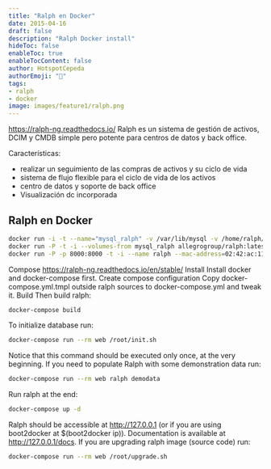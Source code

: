```yaml
---
title: "Ralph en Docker"
date: 2015-04-16
draft: false
description: "Ralph Docker install"
hideToc: false
enableToc: true
enableTocContent: false
author: HotspotCepeda 
authorEmoji: "🗻"
tags: 
- ralph
- docker
image: images/feature1/ralph.png
---
```

https://ralph-ng.readthedocs.io/
Ralph es un sistema de gestión de activos, DCIM y CMDB simple pero potente para centros de datos y back office.

Características:

- realizar un seguimiento de las compras de activos y su ciclo de vida
- sistema de flujo flexible para el ciclo de vida de los activos
- centro de datos y soporte de back office
- Visualización dc incorporada
## Ralph en Docker
``` bash
docker run -i -t --name="mysql_ralph" -v /var/lib/mysql -v /home/ralph/.ralph busybox /bin/sh -c "chown root /home/ralph; chown root /home/ralph/.ralph"
docker run -P -t -i --volumes-from mysql_ralph allegrogroup/ralph:latest /bin/bash /home/ralph/init.sh
docker run -P -p 8000:8000 -t -i --name ralph --mac-address=02:42:ac:11:ff:ff --volumes-from mysql_ralph allegrogroup/ralph:latest
```
Compose
https://ralph-ng.readthedocs.io/en/stable/
Install
Install docker and docker-compose first.
Create compose configuration
Copy docker-compose.yml.tmpl outside ralph sources to docker-compose.yml and tweak it.
Build
Then build ralph:
``` bash
docker-compose build
```
To initialize database run:
``` bash
docker-compose run --rm web /root/init.sh
```
Notice that this command should be executed only once, at the very beginning.
If you need to populate Ralph with some demonstration data run:
``` bash
docker-compose run --rm web ralph demodata
```
Run ralph at the end:
``` bash
docker-compose up -d
```
Ralph should be accessible at http://127.0.0.1 (or if you are using boot2docker at $(boot2docker ip)). Documentation is available at http://127.0.0.1/docs.
If you are upgrading ralph image (source code) run:
``` bash
docker-compose run --rm web /root/upgrade.sh
```
 